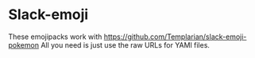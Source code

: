 # Slack-emoji

These emojipacks work with https://github.com/Templarian/slack-emoji-pokemon
All you need is just use the raw URLs for YAMl files.
